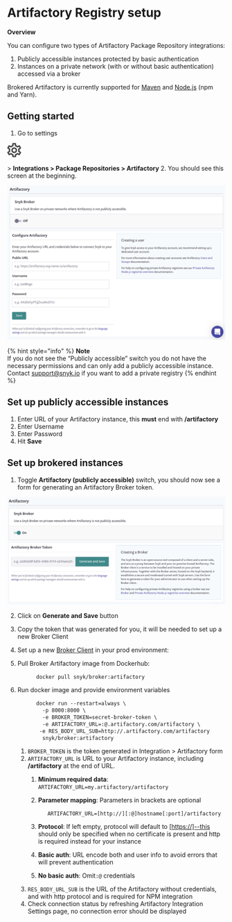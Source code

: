 # Artifactory Registry setup

**Overview**

You can configure two types of Artifactory Package Repository integrations:

1. Publicly accessible instances protected by basic authentication
2. Instances on a private network \(with or without basic authentication\) accessed via a broker

Brokered Artifactory is currently supported for [Maven](https://support.snyk.io/hc/en-us/articles/360005507418) and [Node.js](https://support.snyk.io/hc/en-us/articles/360007537418) \(npm and Yarn\).

## Getting started

1. Go to settings

![cog\_icon.png](../../.gitbook/assets/cog_icon.png)

 &gt; **Integrations &gt; Package Repositories &gt; Artifactory**
2. You should see this screen at the beginning.

![Screenshot\_2020-04-17\_at\_14.38.12.png](../../.gitbook/assets/screenshot_2020-04-17_at_14.38.12.png)

{% hint style="info" %}
**Note**  
If you do not see the “Publicly accessible” switch you do not have the necessary permissions and can only add a publicly accessible instance.  
Contact [support@snyk.io](mailto:support@snyk.io) if you want to add a private registry
{% endhint %}

## Set up publicly accessible instances

1. Enter URL of your Artifactory instance, this **must** end with **/artifactory**
2. Enter Username
3. Enter Password
4. Hit **Save**

## Set up brokered instances

1. Toggle **Artifactory \(publicly accessible\)** switch, you should now see a form for generating an Artifactory Broker token.  

![Screenshot\_2020-04-17\_at\_14.38.26.png](../../.gitbook/assets/screenshot_2020-04-17_at_14.38.26.png)

2. Click on **Generate and Save** button
3. Copy the token that was generated for you, it will be needed to set up a new Broker Client
4. Set up a new [Broker Client](https://support.snyk.io/hc/en-us/articles/360004032397) in your prod environment:
5. Pull Broker Artifactory image from Dockerhub:  

   ```text
         docker pull snyk/broker:artifactory
   ```

6. Run docker image and provide environment variables  

   ```text
         docker run --restart=always \
           -p 8000:8000 \
           -e BROKER_TOKEN=secret-broker-token \
           -e ARTIFACTORY_URL=:@.artifactory.com/artifactory \
          -e RES_BODY_URL_SUB=http://.artifactory.com/artifactory
           snyk/broker:artifactory
   ```

   1. `BROKER_TOKEN` is the token generated in Integration &gt; Artifactory form 
   2. `ARTIFACTORY_URL` is URL to your Artifactory instance, including **/artifactory** at the end of URL. 
      1. **Minimum required data**: `ARTIFACTORY_URL=my.artifactory/artifactory` 
      2. **Parameter mapping**: Parameters in brackets are optional

         ```text
            ARTIFACTORY_URL=[http://][:@]hostname[:port]/artifactory
         ```

      3. **Protocol**: If left empty, protocol will default to \[[https://\]--this](https://]--this) should only be specified when no certificate is present and http is required instead for your instance
      4. **Basic auth**: URL encode both and user info to avoid errors that will prevent authentication
      5. **No basic auth**: Omit`:@` credentials 
   3. `RES_BODY_URL_SUB` is the URL of the Artifactory without credentials, and with http protocol and is required for NPM integration 
   4. Check connection status by refreshing Artifactory Integration Settings page, no connection error should be displayed

